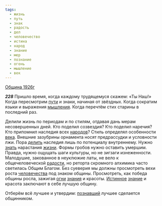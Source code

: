 ```yaml
---
tags:
  - жизнь
  - путь
  - знак
  - радость
  - дел
  - человечество
  - истина
  - народ
  - знание
  - мер
  - познание
  - огонь
  - мышление
  - век
---
```


[Община 1926г](https://127.0.0.1:4002/agni/1926)

___228___
Пришло время, когда каждому трудящемуся скажем: «Ты Наш!» Когда пересмотрим [пути](../../../tags/#путь) и знаки, начиная от звёздных. Когда сократим языки и выражения [мышления](../../../tags/#мышление). Когда перечтём стих старины в последний раз.   

Делили жизнь по периодам и по стилям, отдавая дань мерам несовершенных дней. Кто поделил созвездия? Кто поделил наречия? Кто припомнил наследия всех [народов](../../../tags/#народ)? Стиль определял особенности [века](../../../tags/#век). Внешние зазубрины орнамента носят предрассудки и условности лжи. Пора [делить](../../../tags/#дел) наследия лишь по потенциалу внутреннему. Нужно [знать](../../../tags/#познание) нарастания [жизни](../../../tags/#жизнь). Формы гробов нужно оставить умершим. Правда, нужно ощущать шаги культуры, но не зигзаги изнеженности. Малодушие, закованное в неуклюжие латы, не вело к общечеловеческой [радости](../../../tags/#радость), но реторта скромного алхимика часто светилась Общим Благом. Без суеверия мы должны просмотреть вехи роста [человечества](../../../tags/#человечество) под знаком общины. Просмотреть, как победа общины росла, зажигая [огни](../../../tags/#огонь) [знания](../../../tags/#[знание](../../../tags/#знание)) и красоты. [Истинное](../../../tags/#истина) [знание](../../../tags/#знание) и красота заключают в себе лучшую общину.   

Отберём всё лучшее и утвердим: [познавший](../../../tags/#познание) лучшее сделается общинником.   

